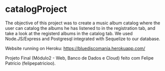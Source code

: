 # catalogProject

The objective of this project was to create a music album catalog where the user can catalog the albums he has listened to in the registration tab, and take a look at the registerd albums in the catalog tab. We used Node.JS/Express and Postgresql integrated with Sequelize to our database.

Website running on Heroku: https://bluediscomania.herokuapp.com/

Projeto Final (Módulo2 - Web, Banco de Dados e Cloud) feito com  Felipe Patrício (felipepatricioo).
